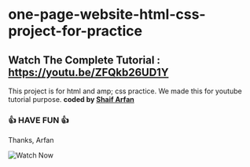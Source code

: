 # one-page-website-html-css-project-for-practice
## Watch The Complete Tutorial : https://youtu.be/ZFQkb26UD1Y

This project is for html and amp; css practice. We made this for youtube tutorial purpose.
<b>coded by [Shaif Arfan](https://github.com/shaifarfan)</b>
### 👍 HAVE FUN 👍
Thanks, Arfan

![Watch Now](./img/Design.jpg)
